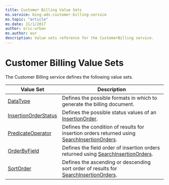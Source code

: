 ```yaml
---
title: Customer Billing Value Sets
ms.service: bing-ads-customer-billing-service
ms.topic: "article"
ms.date: 11/1/2017
author: eric-urban
ms.author: eur
description: Value sets reference for the CustomerBilling service.
---
```

# Customer Billing Value Sets
The Customer Billing service defines the following value sets.

|Value Set|Description|
|---|---|
|[DataType](datatype.md)|Defines the possible formats in which to generate the billing document.|
|[InsertionOrderStatus](insertionorderstatus.md)|Defines the possible status values of an [InsertionOrder](../customer-billing-service/insertionorder.md).|
|[PredicateOperator](predicateoperator.md)|Defines the condition of results for insertion orders returned using [SearchInsertionOrders](../customer-billing-service/searchinsertionorders.md).|
|[OrderByField](orderbyfield.md)|Defines the field order of insertion orders returned using [SearchInsertionOrders](../customer-billing-service/searchinsertionorders.md).|
|[SortOrder](sortorder.md)|Defines the ascending or descending sort order of results for [SearchInsertionOrders](../customer-billing-service/searchinsertionorders.md).|
